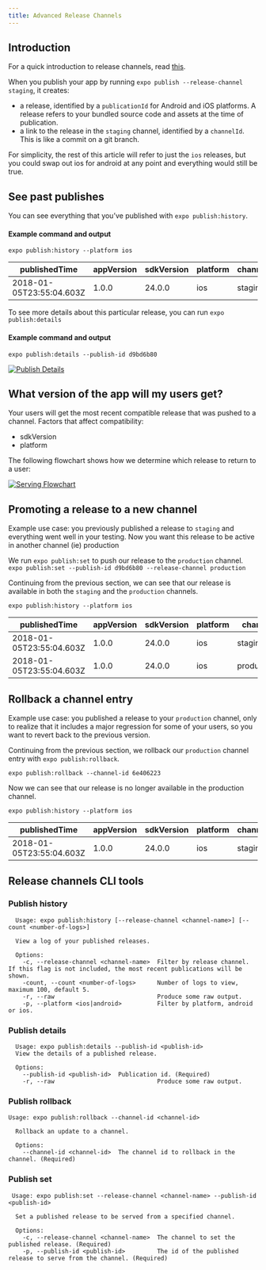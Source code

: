 ```yaml
---
title: Advanced Release Channels
---
```


## Introduction

For a quick introduction to release channels, read [this](/versions/latest/distribution/release-channels/).

When you publish your app by running `expo publish --release-channel staging`, it creates:

- a release, identified by a `publicationId` for Android and iOS platforms. A release refers to your bundled source code and assets at the time of publication.
- a link to the release in the `staging` channel, identified by a `channelId`. This is like a commit on a git branch.

For simplicity, the rest of this article will refer to just the `ios` releases, but you could swap out ios for android at any point and everything would still be true.

## See past publishes
You can see everything that you’ve published with `expo publish:history`.

#### Example command and output
`expo publish:history --platform ios`

| publishedTime  | appVersion  | sdkVersion  | platform  | channel  | channelId  | publicationId  |
|---|---|---|---|---|---|---|
| 2018-01-05T23:55:04.603Z  |  1.0.0 | 24.0.0 |  ios | staging  | 9133d577  | d9bd6b80  |

To see more details about this particular release, you can run `expo publish:details`

#### Example command and output
`expo publish:details --publish-id d9bd6b80`

[![Publish Details](/static/images/release-channels-pub-details-1.png)](/static/images/release-channels-pub-details-1.png)


## What version of the app will my users get?

Your users will get the most recent compatible release that was pushed to a channel. Factors that affect compatibility:

- sdkVersion
- platform

The following flowchart shows how we determine which release to return to a user:

[![Serving Flowchart](/static/images/release-channels-flowchart.png)](/static/images/release-channels-flowchart.png)

## Promoting a release to a new channel

Example use case: you previously published a release to `staging` and everything went well in your testing. Now you want this release to be active in another channel (ie) production

We run `expo publish:set` to push our release to the `production` channel.
`expo publish:set --publish-id d9bd6b80 --release-channel production`

Continuing from the previous section, we can see that our release is available in both the `staging` and the `production` channels.

`expo publish:history --platform ios`

| publishedTime  | appVersion  | sdkVersion  | platform  | channel  | channelId  | publicationId  |
|---|---|---|---|---|---|---|
| 2018-01-05T23:55:04.603Z  |  1.0.0 | 24.0.0 |  ios | staging  | 9133d577  | d9bd6b80  |
| 2018-01-05T23:55:04.603Z  |  1.0.0 | 24.0.0 |  ios | production  | 6e406223  | d9bd6b80  |

## Rollback a channel entry

Example use case: you published a release to your `production` channel, only to realize that it includes a major regression for some of your users, so you want to revert back to the previous version.

Continuing from the previous section, we rollback our `production` channel entry with `expo publish:rollback`.

`expo publish:rollback --channel-id 6e406223`

Now we can see that our release is no longer available in the production channel.

`expo publish:history --platform ios`

| publishedTime  | appVersion  | sdkVersion  | platform  | channel  | channelId  | publicationId  |
|---|---|---|---|---|---|---|
| 2018-01-05T23:55:04.603Z  |  1.0.0 | 24.0.0 |  ios | staging  | 9133d577  | d9bd6b80  |

## Release channels CLI tools
### Publish history

```
  Usage: expo publish:history [--release-channel <channel-name>] [--count <number-of-logs>]

  View a log of your published releases.

  Options:
    -c, --release-channel <channel-name>  Filter by release channel. If this flag is not included, the most recent publications will be shown.
    -count, --count <number-of-logs>      Number of logs to view, maximum 100, default 5.
    -r, --raw                             Produce some raw output.
    -p, --platform <ios|android>          Filter by platform, android or ios.
```

### Publish details
```
  Usage: expo publish:details --publish-id <publish-id>
  View the details of a published release.

  Options:
    --publish-id <publish-id>  Publication id. (Required)
    -r, --raw                             Produce some raw output.
```

### Publish rollback
```
Usage: expo publish:rollback --channel-id <channel-id>

  Rollback an update to a channel.

  Options:
    --channel-id <channel-id>  The channel id to rollback in the channel. (Required)
```

### Publish set
```
 Usage: expo publish:set --release-channel <channel-name> --publish-id <publish-id>

  Set a published release to be served from a specified channel.

  Options:
    -c, --release-channel <channel-name>  The channel to set the published release. (Required)
    -p, --publish-id <publish-id>         The id of the published release to serve from the channel. (Required)
```
